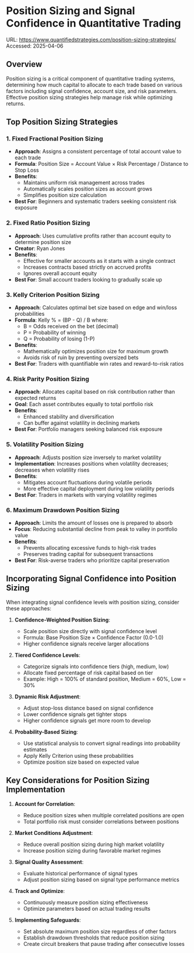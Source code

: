 # Position Sizing and Signal Confidence in Quantitative Trading

URL: https://www.quantifiedstrategies.com/position-sizing-strategies/
Accessed: 2025-04-06

## Overview

Position sizing is a critical component of quantitative trading systems, determining how much capital to allocate to each trade based on various factors including signal confidence, account size, and risk parameters. Effective position sizing strategies help manage risk while optimizing returns.

## Top Position Sizing Strategies

### 1. Fixed Fractional Position Sizing
- **Approach**: Assigns a consistent percentage of total account value to each trade
- **Formula**: Position Size = Account Value × Risk Percentage / Distance to Stop Loss
- **Benefits**: 
  - Maintains uniform risk management across trades
  - Automatically scales position sizes as account grows
  - Simplifies position size calculation
- **Best For**: Beginners and systematic traders seeking consistent risk exposure

### 2. Fixed Ratio Position Sizing
- **Approach**: Uses cumulative profits rather than account equity to determine position size
- **Creator**: Ryan Jones
- **Benefits**:
  - Effective for smaller accounts as it starts with a single contract
  - Increases contracts based strictly on accrued profits
  - Ignores overall account equity
- **Best For**: Small account traders looking to gradually scale up

### 3. Kelly Criterion Position Sizing
- **Approach**: Calculates optimal bet size based on edge and win/loss probabilities
- **Formula**: Kelly % = (BP - Q) / B where:
  - B = Odds received on the bet (decimal)
  - P = Probability of winning
  - Q = Probability of losing (1-P)
- **Benefits**:
  - Mathematically optimizes position size for maximum growth
  - Avoids risk of ruin by preventing oversized bets
- **Best For**: Traders with quantifiable win rates and reward-to-risk ratios

### 4. Risk Parity Position Sizing
- **Approach**: Allocates capital based on risk contribution rather than expected returns
- **Goal**: Each asset contributes equally to total portfolio risk
- **Benefits**:
  - Enhanced stability and diversification
  - Can buffer against volatility in declining markets
- **Best For**: Portfolio managers seeking balanced risk exposure

### 5. Volatility Position Sizing
- **Approach**: Adjusts position size inversely to market volatility
- **Implementation**: Increases positions when volatility decreases; decreases when volatility rises
- **Benefits**:
  - Mitigates account fluctuations during volatile periods
  - More effective capital deployment during low volatility periods
- **Best For**: Traders in markets with varying volatility regimes

### 6. Maximum Drawdown Position Sizing
- **Approach**: Limits the amount of losses one is prepared to absorb
- **Focus**: Reducing substantial decline from peak to valley in portfolio value
- **Benefits**:
  - Prevents allocating excessive funds to high-risk trades
  - Preserves trading capital for subsequent transactions
- **Best For**: Risk-averse traders who prioritize capital preservation

## Incorporating Signal Confidence into Position Sizing

When integrating signal confidence levels with position sizing, consider these approaches:

1. **Confidence-Weighted Position Sizing**:
   - Scale position size directly with signal confidence level
   - Formula: Base Position Size × Confidence Factor (0.0-1.0)
   - Higher confidence signals receive larger allocations

2. **Tiered Confidence Levels**:
   - Categorize signals into confidence tiers (high, medium, low)
   - Allocate fixed percentage of risk capital based on tier
   - Example: High = 100% of standard position, Medium = 60%, Low = 30%

3. **Dynamic Risk Adjustment**:
   - Adjust stop-loss distance based on signal confidence
   - Lower confidence signals get tighter stops
   - Higher confidence signals get more room to develop

4. **Probability-Based Sizing**:
   - Use statistical analysis to convert signal readings into probability estimates
   - Apply Kelly Criterion using these probabilities
   - Optimize position size based on expected value

## Key Considerations for Position Sizing Implementation

1. **Account for Correlation**:
   - Reduce position sizes when multiple correlated positions are open
   - Total portfolio risk must consider correlations between positions

2. **Market Conditions Adjustment**:
   - Reduce overall position sizing during high market volatility
   - Increase position sizing during favorable market regimes

3. **Signal Quality Assessment**:
   - Evaluate historical performance of signal types
   - Adjust position sizing based on signal type performance metrics

4. **Track and Optimize**:
   - Continuously measure position sizing effectiveness
   - Optimize parameters based on actual trading results

5. **Implementing Safeguards**:
   - Set absolute maximum position size regardless of other factors
   - Establish drawdown thresholds that reduce position sizing
   - Create circuit breakers that pause trading after consecutive losses
